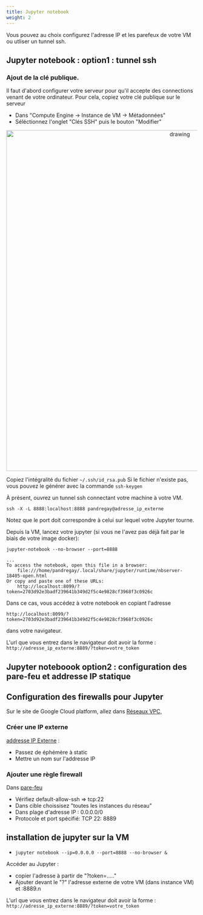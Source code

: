 ```yaml
---
title: Jupyter notebook
weight: 2
---
```


Vous pouvez au choix configurez l'adresse IP et les parefeux de votre VM ou utliser un tunnel ssh.

## Jupyter notebook : option1 : tunnel ssh


### Ajout de la clé publique. 

Il faut d'abord configurer votre serveur pour qu'il accepte des connections venant de votre ordinateur. Pour cela, copiez votre clé publique sur le serveur


* Dans "Compute Engine -> Instance de VM -> Métadonnées"
* Séléctionnez l'onglet "Clés SSH" puis le bouton "Modifier"
<center>
<img src="/add_public_key.png" alt="drawing" width="900"/>
</center>

Copiez l'intégralité du fichier `~/.ssh/id_rsa.pub`
Si le fichier n'existe pas, vous pouvez le générer avec la commande `ssh-keygen`


À présent, ouvrez un tunnel ssh connectant votre machine à votre VM.
```
ssh -X -L 8888:localhost:8888 pandregay@adresse_ip_externe
```
Notez que le port doit correspondre à celui sur lequel votre Jupyter tourne.

Depuis la VM, lancez votre jupyter (si vous ne l'avez pas déjà fait par le biais de votre image docker):

```
jupyter-notebook --no-browser --port=8888
```
    ...
    To access the notebook, open this file in a browser:
        file:///home/pandregay/.local/share/jupyter/runtime/nbserver-18405-open.html
    Or copy and paste one of these URLs:
        http://localhost:8099/?token=2703d92e3badf239641b349d2f5c4e9828cf3968f3c0926c

Dans ce cas, vous accédez à votre notebook en copiant l'adresse 
```
http://localhost:8099/?token=2703d92e3badf239641b349d2f5c4e9828cf3968f3c0926c
```
dans votre navigateur.



L'url que vous entrez dans le navigateur doit avoir la forme : `http://adresse_ip_externe:8889/?token=votre_token`


## Jupyter noteboook option2 : configuration des pare-feu et addresse IP statique

## Configuration des firewalls pour Jupyter

Sur le site de Google Cloud platform, allez dans [Réseaux VPC, ](https://console.cloud.google.com/networking/networks/)


### Créer une IP externe


[addresse IP Externe](https://console.cloud.google.com/networking/addresses/) :


* Passez de éphémère à static
* Mettre un nom sur l'addresse IP


### Ajouter une règle firewall


Dans [pare-feu](https://console.cloud.google.com/networking/firewalls) 


* Vérifiez default-allow-ssh => tcp:22
* Dans cible choissisez "toutes les instances du réseau"
* Dans plage d'adresse IP : 0.0.0.0/0
* Protocole et port spécifié: TCP 22: 8889


## installation de jupyter sur la VM

* `jupyter notebook --ip=0.0.0.0 --port=8888 --no-browser &`


Accéder au Jupyter :

* copier l'adresse à partir de "?token=....."
* Ajouter devant le "?" l'adresse externe de votre VM (dans instance VM) et :8889.n


L'url que vous entrez dans le navigateur doit avoir la forme : `http://adresse_ip_externe:8889/?token=votre_token`


